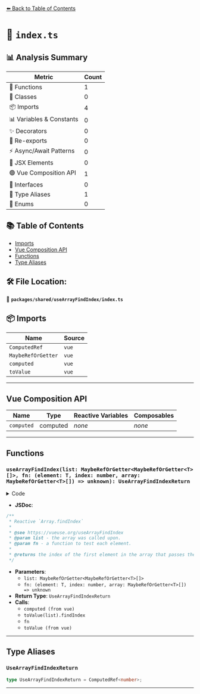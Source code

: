 [⬅️ Back to Table of Contents](../../../index.md)

# 📄 `index.ts`

## 📊 Analysis Summary

| Metric | Count |
|--------|-------|
| 🔧 Functions | 1 |
| 🧱 Classes | 0 |
| 📦 Imports | 4 |
| 📊 Variables & Constants | 0 |
| ✨ Decorators | 0 |
| 🔄 Re-exports | 0 |
| ⚡ Async/Await Patterns | 0 |
| 💠 JSX Elements | 0 |
| 🟢 Vue Composition API | 1 |
| 📐 Interfaces | 0 |
| 📑 Type Aliases | 1 |
| 🎯 Enums | 0 |

## 📚 Table of Contents

- [Imports](#imports)
- [Vue Composition API](#vue-composition-api)
- [Functions](#functions)
- [Type Aliases](#type-aliases)

## 🛠️ File Location:
📂 **`packages/shared/useArrayFindIndex/index.ts`**

## 📦 Imports

| Name | Source |
|------|--------|
| `ComputedRef` | `vue` |
| `MaybeRefOrGetter` | `vue` |
| `computed` | `vue` |
| `toValue` | `vue` |


---

## Vue Composition API

| Name | Type | Reactive Variables | Composables |
|------|------|-------------------|-------------|
| `computed` | computed | *none* | *none* |


---

## Functions

### `useArrayFindIndex(list: MaybeRefOrGetter<MaybeRefOrGetter<T>[]>, fn: (element: T, index: number, array: MaybeRefOrGetter<T>[]) => unknown): UseArrayFindIndexReturn`

<details><summary>Code</summary>

```ts
export function useArrayFindIndex<T>(
  list: MaybeRefOrGetter<MaybeRefOrGetter<T>[]>,
  fn: (element: T, index: number, array: MaybeRefOrGetter<T>[]) => unknown,
): UseArrayFindIndexReturn {
  return computed(() => toValue(list).findIndex((element, index, array) => fn(toValue(element), index, array)))
}
```
</details>

- **JSDoc**:
```ts
/**
 * Reactive `Array.findIndex`
 *
 * @see https://vueuse.org/useArrayFindIndex
 * @param list - the array was called upon.
 * @param fn - a function to test each element.
 *
 * @returns the index of the first element in the array that passes the test. Otherwise, "-1".
 */
```

- **Parameters**:
  - `list: MaybeRefOrGetter<MaybeRefOrGetter<T>[]>`
  - `fn: (element: T, index: number, array: MaybeRefOrGetter<T>[]) => unknown`
- **Return Type**: `UseArrayFindIndexReturn`
- **Calls**:
  - `computed (from vue)`
  - `toValue(list).findIndex`
  - `fn`
  - `toValue (from vue)`

---

## Type Aliases

### `UseArrayFindIndexReturn`

```ts
type UseArrayFindIndexReturn = ComputedRef<number>;
```


---